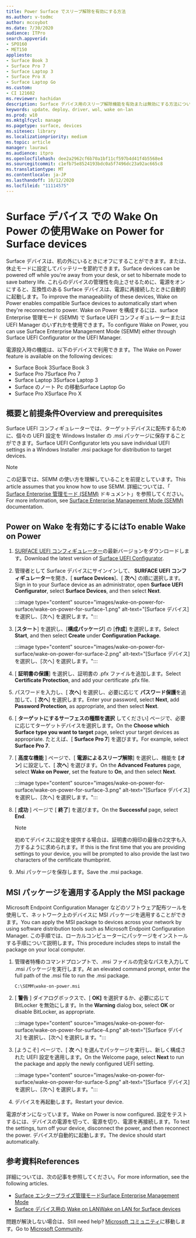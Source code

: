 ```yaml
---
title: Power Surface でスリープ解除を有効にする方法
ms.author: v-todmc
author: mccoybot
ms.date: 7/30/2020
audience: ITPro
search.appverid:
- SPO160
- MET150
appliesto:
- Surface Book 3
- Surface Pro 7
- Surface Laptop 3
- Surface Pro X
- Surface Laptop Go
ms.custom:
- CI 121602
ms.reviewer: hachidan
description: Surface デバイス用のスリープ解除機能を有効または無効にする方法について説明します。
keywords: update、deploy、driver、wol、wake on-lan
ms.prod: w10
ms.mktglfcycl: manage
ms.pagetype: surface, devices
ms.sitesec: library
ms.localizationpriority: medium
ms.topic: article
manager: laurawi
ms.audience: itpro
ms.openlocfilehash: dee2a2962cf6b70a1bf11cf597b4d41f4b5568e4
ms.sourcegitcommit: c1efb75e8524193bdc0a5f7496dc23a92ac665c8
ms.translationtype: MT
ms.contentlocale: ja-JP
ms.lasthandoff: 10/12/2020
ms.locfileid: "11114575"
---
```

# <span data-ttu-id="0a1cf-104">Surface デバイス での Wake On Power の使用</span><span class="sxs-lookup"><span data-stu-id="0a1cf-104">Wake on Power for Surface devices</span></span>

<span data-ttu-id="0a1cf-105">Surface デバイスは、机の外にいるときにオフにすることができます。または、休止モードに設定してバッテリーを節約できます。</span><span class="sxs-lookup"><span data-stu-id="0a1cf-105">Surface devices can be powered off while you're away from your desk, or set to hibernate mode to save battery life.</span></span> <span data-ttu-id="0a1cf-106">これらのデバイスの管理性を向上させるために、電源をオンにすると、互換性のある Surface デバイスは、電源に再接続したときに自動的に起動します。</span><span class="sxs-lookup"><span data-stu-id="0a1cf-106">To improve the manageability of these devices, Wake on Power enables compatible Surface devices to automatically start when they're reconnected to power.</span></span> <span data-ttu-id="0a1cf-107">Wake on Power を構成するには、surface Enterprise 管理モード (SEMM) で Surface UEFI コンフィギュレーターまたは UEFI Manager のいずれかを使用できます。</span><span class="sxs-lookup"><span data-stu-id="0a1cf-107">To configure Wake on Power, you can use Surface Enterprise Management Mode (SEMM) either through Surface UEFI Configurator or the UEFI Manager.</span></span>

<span data-ttu-id="0a1cf-108">電源投入時の機能は、以下のデバイスで利用できます。</span><span class="sxs-lookup"><span data-stu-id="0a1cf-108">The Wake on Power feature is available on the following devices:</span></span>

- <span data-ttu-id="0a1cf-109">Surface Book 3</span><span class="sxs-lookup"><span data-stu-id="0a1cf-109">Surface Book 3</span></span>
- <span data-ttu-id="0a1cf-110">Surface Pro 7</span><span class="sxs-lookup"><span data-stu-id="0a1cf-110">Surface Pro 7</span></span>
- <span data-ttu-id="0a1cf-111">Surface Laptop 3</span><span class="sxs-lookup"><span data-stu-id="0a1cf-111">Surface Laptop 3</span></span>
- <span data-ttu-id="0a1cf-112">Surface のノート Pc の移動</span><span class="sxs-lookup"><span data-stu-id="0a1cf-112">Surface Laptop Go</span></span>
- <span data-ttu-id="0a1cf-113">Surface Pro X</span><span class="sxs-lookup"><span data-stu-id="0a1cf-113">Surface Pro X</span></span> 


## <span data-ttu-id="0a1cf-114">概要と前提条件</span><span class="sxs-lookup"><span data-stu-id="0a1cf-114">Overview and prerequisites</span></span>

<span data-ttu-id="0a1cf-115">Surface UEFI コンフィギュレーターでは、ターゲットデバイスに配布するために、個々の UEFI 設定を Windows Installer の .msi パッケージに保存することができます。</span><span class="sxs-lookup"><span data-stu-id="0a1cf-115">Surface UEFI Configurator lets you save individual UEFI settings in a Windows Installer .msi package for distribution to target devices.</span></span> 

> [!NOTE]
> <span data-ttu-id="0a1cf-116">この記事では、SEMM の使い方を理解していることを前提としています。</span><span class="sxs-lookup"><span data-stu-id="0a1cf-116">This article assumes that you know how to use SEMM.</span></span> <span data-ttu-id="0a1cf-117">詳細については、「 [Surface Enterprise 管理モード (SEMM)](surface-enterprise-management-mode.md) ドキュメント」を参照してください。</span><span class="sxs-lookup"><span data-stu-id="0a1cf-117">For more information, see [Surface Enterprise Management Mode (SEMM)](surface-enterprise-management-mode.md) documentation.</span></span>

## <span data-ttu-id="0a1cf-118">Power on Wake を有効にするには</span><span class="sxs-lookup"><span data-stu-id="0a1cf-118">To enable Wake on Power</span></span>

1.  <span data-ttu-id="0a1cf-119">[SURFACE UEFI コンフィギュレーター](https://www.microsoft.com/download/confirmation.aspx?id=46703)の最新バージョンをダウンロードします。</span><span class="sxs-lookup"><span data-stu-id="0a1cf-119">Download the latest version of [Surface UEFI Configurator](https://www.microsoft.com/download/confirmation.aspx?id=46703).</span></span>
2.  <span data-ttu-id="0a1cf-120">管理者として Surface デバイスにサインインして、 **SURFACE UEFI コンフィギュレーター**を開き、[ **surface Devices**]、[ **次へ**] の順に選択します。</span><span class="sxs-lookup"><span data-stu-id="0a1cf-120">Sign in to your Surface device as an administrator, open **Surface UEFI Configurator**, select **Surface Devices**, and then select **Next**.</span></span>

    :::image type="content" source="images/wake-on-power-for-surface/wake-on-power-for-surface-1.png" alt-text="[Surface デバイス] を選択し、[次へ] を選択します。":::
3.  <span data-ttu-id="0a1cf-122">[**スタート**] を選択し、[**構成パッケージ**] の [**作成**] を選択します。</span><span class="sxs-lookup"><span data-stu-id="0a1cf-122">Select **Start**, and then select **Create** under **Configuration Package**.</span></span>

    :::image type="content" source="images/wake-on-power-for-surface/wake-on-power-for-surface-2.png" alt-text="[Surface デバイス] を選択し、[次へ] を選択します。":::
4.  <span data-ttu-id="0a1cf-124">[ **証明書の保護**] を選択し、証明書の .pfx ファイルを追加します。</span><span class="sxs-lookup"><span data-stu-id="0a1cf-124">Select **Certificate Protection**, and add your certificate .pfx file.</span></span> 
5. <span data-ttu-id="0a1cf-125">パスワードを入力し、[ **次へ**] を選択し、必要に応じて **パスワード保護**を追加して、[ **次へ**] を選択します。</span><span class="sxs-lookup"><span data-stu-id="0a1cf-125">Enter your password, select **Next**, add **Password Protection**, as appropriate, and then select **Next**.</span></span>
6.  <span data-ttu-id="0a1cf-126">[ **ターゲットにするサーフェスの種類を選択** してください] ページで、必要に応じてターゲットデバイスを選択します。</span><span class="sxs-lookup"><span data-stu-id="0a1cf-126">On the **Choose which Surface type you want to target** page, select your target devices as appropriate.</span></span> <span data-ttu-id="0a1cf-127">たとえば、[ **Surface Pro 7**] を選びます。</span><span class="sxs-lookup"><span data-stu-id="0a1cf-127">For example, select **Surface Pro 7**.</span></span>
7.  <span data-ttu-id="0a1cf-128">[ **高度な機能** ] ページで、[ **電源によるスリープ解除**] を選択し、機能を **[オン**] に設定して、[ **次へ**] を選びます。</span><span class="sxs-lookup"><span data-stu-id="0a1cf-128">On the **Advanced Features** page, select **Wake on Power**, set the feature to **On**, and then select **Next**.</span></span>

    :::image type="content" source="images/wake-on-power-for-surface/wake-on-power-for-surface-3.png" alt-text="[Surface デバイス] を選択し、[次へ] を選択します。"::: 
8.  <span data-ttu-id="0a1cf-130">[ **成功** ] ページで [ **終了**] を選びます。</span><span class="sxs-lookup"><span data-stu-id="0a1cf-130">On the **Successful** page, select **End**.</span></span>

    > [!NOTE]
    > <span data-ttu-id="0a1cf-131">初めてデバイスに設定を提供する場合は、証明書の拇印の最後の2文字も入力するように求められます。</span><span class="sxs-lookup"><span data-stu-id="0a1cf-131">If this is the first time that you are providing settings to your device, you will be prompted to also provide the last two characters of the certificate thumbprint.</span></span> 
9.  <span data-ttu-id="0a1cf-132">.Msi パッケージを保存します。</span><span class="sxs-lookup"><span data-stu-id="0a1cf-132">Save the .msi package.</span></span> 

## <span data-ttu-id="0a1cf-133">MSI パッケージを適用する</span><span class="sxs-lookup"><span data-stu-id="0a1cf-133">Apply the MSI package</span></span> 

<span data-ttu-id="0a1cf-134">Microsoft Endpoint Configuration Manager などのソフトウェア配布ツールを使用して、ネットワーク上のデバイスに MSI パッケージを適用することができます。</span><span class="sxs-lookup"><span data-stu-id="0a1cf-134">You can apply the MSI package to devices across your network by using software distribution tools such as Microsoft Endpoint Configuration Manager.</span></span> <span data-ttu-id="0a1cf-135">この手順では、ローカルコンピューターにパッケージをインストールする手順について説明します。</span><span class="sxs-lookup"><span data-stu-id="0a1cf-135">This procedure includes steps to install the package on your local computer.</span></span> 

1.  <span data-ttu-id="0a1cf-136">管理者特権のコマンドプロンプトで、.msi ファイルの完全なパスを入力して .msi パッケージを実行します。</span><span class="sxs-lookup"><span data-stu-id="0a1cf-136">At an elevated command prompt, enter the full path of the .msi file to run the .msi package.</span></span> 

    ```
    C:\SEMM\wake-on-power.msi 
    ```

2.  <span data-ttu-id="0a1cf-137">[ **警告** ] ダイアログボックスで、[ **OK]** を選択するか、必要に応じて BitLocker を無効にします。</span><span class="sxs-lookup"><span data-stu-id="0a1cf-137">In the **Warning** dialog box, select **OK** or disable BitLocker, as appropriate.</span></span>

    :::image type="content" source="images/wake-on-power-for-surface/wake-on-power-for-surface-4.png" alt-text="[Surface デバイス] を選択し、[次へ] を選択します。":::
3.  <span data-ttu-id="0a1cf-139">[ようこそ] ページで、[ **次** へ] を選んでパッケージを実行し、新しく構成された UEFI 設定を適用します。</span><span class="sxs-lookup"><span data-stu-id="0a1cf-139">On the Welcome page, select **Next** to run the package and apply the newly configured UEFI setting.</span></span>

    :::image type="content" source="images/wake-on-power-for-surface/wake-on-power-for-surface-5.png" alt-text="[Surface デバイス] を選択し、[次へ] を選択します。":::
4.  <span data-ttu-id="0a1cf-141">デバイスを再起動します。</span><span class="sxs-lookup"><span data-stu-id="0a1cf-141">Restart your device.</span></span> 

<span data-ttu-id="0a1cf-142">電源がオンになっています。</span><span class="sxs-lookup"><span data-stu-id="0a1cf-142">Wake on Power is now configured.</span></span> <span data-ttu-id="0a1cf-143">設定をテストするには、デバイスの電源を切って、電源を切り、電源を再接続します。</span><span class="sxs-lookup"><span data-stu-id="0a1cf-143">To test the settings, turn off your device, disconnect the power, and then reconnect the power.</span></span> <span data-ttu-id="0a1cf-144">デバイスが自動的に起動します。</span><span class="sxs-lookup"><span data-stu-id="0a1cf-144">The device should start automatically.</span></span> 

## <span data-ttu-id="0a1cf-145">参考資料</span><span class="sxs-lookup"><span data-stu-id="0a1cf-145">References</span></span>

<span data-ttu-id="0a1cf-146">詳細については、次の記事を参照してください。</span><span class="sxs-lookup"><span data-stu-id="0a1cf-146">For more information, see the following articles.</span></span> 

- [<span data-ttu-id="0a1cf-147">Surface エンタープライズ管理モード</span><span class="sxs-lookup"><span data-stu-id="0a1cf-147">Surface Enterprise Management Mode</span></span>](surface-enterprise-management-mode.md)
- [<span data-ttu-id="0a1cf-148">Surface デバイス用の Wake on LAN</span><span class="sxs-lookup"><span data-stu-id="0a1cf-148">Wake on LAN for Surface devices</span></span>](wake-on-lan-for-surface-devices.md)

<span data-ttu-id="0a1cf-149">問題が解決しない場合は、</span><span class="sxs-lookup"><span data-stu-id="0a1cf-149">Still need help?</span></span> <span data-ttu-id="0a1cf-150">[Microsoft コミュニティ](https://answers.microsoft.com/)に移動します。</span><span class="sxs-lookup"><span data-stu-id="0a1cf-150">Go to [Microsoft Community](https://answers.microsoft.com/).</span></span>
